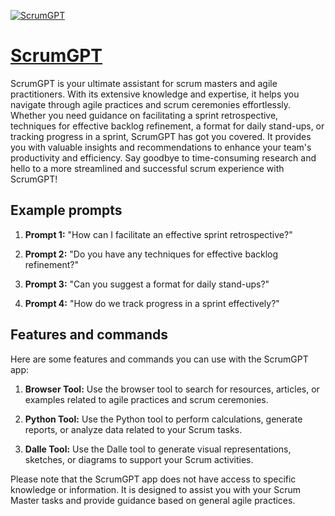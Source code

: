 [![ScrumGPT](https://files.oaiusercontent.com/file-qkbk90kyxe8sr5WgscbG6OI6?se=2123-10-18T01%3A44%3A19Z&sp=r&sv=2021-08-06&sr=b&rscc=max-age%3D31536000%2C%20immutable&rscd=attachment%3B%20filename%3Df97c4a5a-53b9-4f00-ad8c-699bde6c46b6.png&sig=U/H7tP3nwQ1Pn4E9EWQfGPvyfPZ/FGnvpMAxr8HkVq8%3D)](https://chat.openai.com/g/g-IUw4aNqOi-scrumgpt)

# [ScrumGPT](https://chat.openai.com/g/g-IUw4aNqOi-scrumgpt)

ScrumGPT is your ultimate assistant for scrum masters and agile practitioners. With its extensive knowledge and expertise, it helps you navigate through agile practices and scrum ceremonies effortlessly. Whether you need guidance on facilitating a sprint retrospective, techniques for effective backlog refinement, a format for daily stand-ups, or tracking progress in a sprint, ScrumGPT has got you covered. It provides you with valuable insights and recommendations to enhance your team's productivity and efficiency. Say goodbye to time-consuming research and hello to a more streamlined and successful scrum experience with ScrumGPT!

## Example prompts

1. **Prompt 1:** "How can I facilitate an effective sprint retrospective?"

2. **Prompt 2:** "Do you have any techniques for effective backlog refinement?"

3. **Prompt 3:** "Can you suggest a format for daily stand-ups?"

4. **Prompt 4:** "How do we track progress in a sprint effectively?"


## Features and commands

Here are some features and commands you can use with the ScrumGPT app:

1. **Browser Tool:** Use the browser tool to search for resources, articles, or examples related to agile practices and scrum ceremonies.

2. **Python Tool:** Use the Python tool to perform calculations, generate reports, or analyze data related to your Scrum tasks.

3. **Dalle Tool:** Use the Dalle tool to generate visual representations, sketches, or diagrams to support your Scrum activities.

Please note that the ScrumGPT app does not have access to specific knowledge or information. It is designed to assist you with your Scrum Master tasks and provide guidance based on general agile practices.